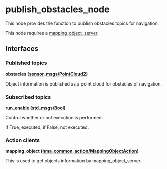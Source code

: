 # publish_obstacles_node
This node provides the function to publish obstacles topics for navigation.

This node requires a [mapping_object_server](https://github.com/Hibikino-Musashi-Home/hma_wrs_sim_ws/blob/master/src/01_common/hma_common/hma_common_pkg/docs/mapping_object_server.md).

## Interfaces
### Published topics
**obstacles ([sensor_msgs/PointCloud2](https://docs.ros.org/en/api/sensor_msgs/html/msg/PointCloud2.html))**

Object information is published as a point cloud for obstacles of navigation.

### Subscribed topics
**run_enable ([std_msgs/Bool](http://docs.ros.org/en/api/std_msgs/html/msg/Bool.html))**

Control whether or not execution is performed.

If True, executed; if False, not executed.

### Action clients
**mapping_object ([hma_common_action/MappingObjectAction](https://github.com/Hibikino-Musashi-Home/hma_wrs_sim_ws/blob/master/src/01_common/hma_common/hma_common_action/action/MappingObject.action))**

This is used to get objects information by mapping_object_server.

